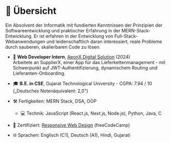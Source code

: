 # 📖 Übersicht

Ein Absolvent der Informatik mit fundierten Kenntnissen der Prinzipien der Softwareentwicklung und praktischer Erfahrung in der MERN-Stack-Entwicklung. Er ist erfahren in der Entwicklung von Full-Stack-Webanwendungen und leidenschaftlich daran interessiert, reale Probleme durch sauberen, skalierbaren Code zu lösen.

- 💼 **Web Developer Intern**, [AeonX Digital Solution](https://www.aeonx.digital/) (2024)  
  Arbeitete an SupplierX, einer App für das Lieferkettenmanagement - mit Schwerpunkt auf JWT-Authentifizierung, dynamischem Routing und Lieferanten-Onboarding.

- 🎓 **B.E. in CSE**, Gujarat Technological University - CGPA: 7.94 / 10 („Deutsches Notenäquivalent: 2,0")
- 🛠️ Fertigkeiten: MERN Stack, DSA, OOP  
  - 💻 Technik: JavaScript (React.js, Next.js, Node.js), Python, Java, C  
- 📜 Zertifiziert: [Responsive Web Design](https://freecodecamp.org/certification/mantra-gor/responsive-web-design) (freeCodeCamp)  
- 🌐 Sprachen: Englisch (C1), Deutsch (A1), Hindi, Gujarati
